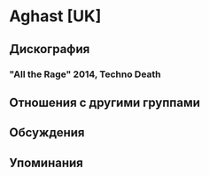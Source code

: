 # Aghast [UK]



## Дискография

### "All the Rage" 2014, Techno Death




## Отношения с другими группами


## Обсуждения


## Упоминания

